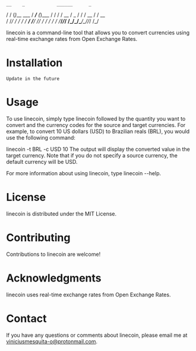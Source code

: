     __    _            ______      _     
   / /   (_)___  ___  / ____/___  (_)___ 
  / /   / / __ \/ _ \/ /   / __ \/ / __ \
 / /___/ / / / /  __/ /___/ /_/ / / / / /
/_____/_/_/ /_/\___/\____/\____/_/_/ /_/ 
                                         

linecoin is a command-line tool that allows you to convert currencies using real-time exchange rates from Open Exchange Rates.

# Installation
    Update in the future

# Usage
To use linecoin, simply type linecoin followed by the quantity you want to convert and the currency codes for the source and target currencies. For example, to convert 10 US dollars (USD) to Brazilian reals (BRL), you would use the following command:

linecoin -t BRL -c USD 10
The output will display the converted value in the target currency. Note that if you do not specify a source currency, the default currency will be USD.

For more information about using linecoin, type linecoin --help.

# License
linecoin is distributed under the MIT License.

# Contributing
Contributions to linecoin are welcome!

# Acknowledgments
linecoin uses real-time exchange rates from Open Exchange Rates.

# Contact
If you have any questions or comments about linecoin, please email me at viniciusmesquita-o@protonmail.com.